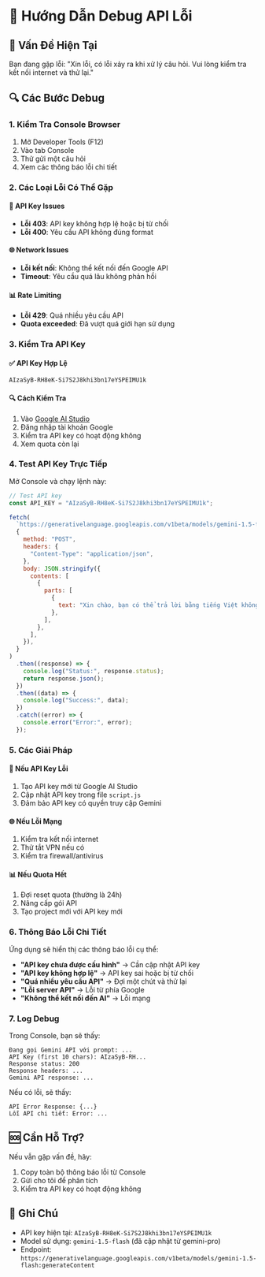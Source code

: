 # 🔧 Hướng Dẫn Debug API Lỗi

## 🚨 **Vấn Đề Hiện Tại**

Bạn đang gặp lỗi: "Xin lỗi, có lỗi xảy ra khi xử lý câu hỏi. Vui lòng kiểm tra kết nối internet và thử lại."

## 🔍 **Các Bước Debug**

### 1. **Kiểm Tra Console Browser**

1. Mở Developer Tools (F12)
2. Vào tab Console
3. Thử gửi một câu hỏi
4. Xem các thông báo lỗi chi tiết

### 2. **Các Loại Lỗi Có Thể Gặp**

#### 🔑 **API Key Issues**

- **Lỗi 403**: API key không hợp lệ hoặc bị từ chối
- **Lỗi 400**: Yêu cầu API không đúng format

#### 🌐 **Network Issues**

- **Lỗi kết nối**: Không thể kết nối đến Google API
- **Timeout**: Yêu cầu quá lâu không phản hồi

#### 📊 **Rate Limiting**

- **Lỗi 429**: Quá nhiều yêu cầu API
- **Quota exceeded**: Đã vượt quá giới hạn sử dụng

### 3. **Kiểm Tra API Key**

#### ✅ **API Key Hợp Lệ**

```
AIzaSyB-RH8eK-Si7S2J8khi3bn17eYSPEIMU1k
```

#### 🔍 **Cách Kiểm Tra**

1. Vào [Google AI Studio](https://aistudio.google.com/)
2. Đăng nhập tài khoản Google
3. Kiểm tra API key có hoạt động không
4. Xem quota còn lại

### 4. **Test API Key Trực Tiếp**

Mở Console và chạy lệnh này:

```javascript
// Test API key
const API_KEY = "AIzaSyB-RH8eK-Si7S2J8khi3bn17eYSPEIMU1k";

fetch(
  `https://generativelanguage.googleapis.com/v1beta/models/gemini-1.5-flash:generateContent?key=${API_KEY}`,
  {
    method: "POST",
    headers: {
      "Content-Type": "application/json",
    },
    body: JSON.stringify({
      contents: [
        {
          parts: [
            {
              text: "Xin chào, bạn có thể trả lời bằng tiếng Việt không?",
            },
          ],
        },
      ],
    }),
  }
)
  .then((response) => {
    console.log("Status:", response.status);
    return response.json();
  })
  .then((data) => {
    console.log("Success:", data);
  })
  .catch((error) => {
    console.error("Error:", error);
  });
```

### 5. **Các Giải Pháp**

#### 🔄 **Nếu API Key Lỗi**

1. Tạo API key mới từ Google AI Studio
2. Cập nhật API key trong file `script.js`
3. Đảm bảo API key có quyền truy cập Gemini

#### 🌐 **Nếu Lỗi Mạng**

1. Kiểm tra kết nối internet
2. Thử tắt VPN nếu có
3. Kiểm tra firewall/antivirus

#### 📊 **Nếu Quota Hết**

1. Đợi reset quota (thường là 24h)
2. Nâng cấp gói API
3. Tạo project mới với API key mới

### 6. **Thông Báo Lỗi Chi Tiết**

Ứng dụng sẽ hiển thị các thông báo lỗi cụ thể:

- **"API key chưa được cấu hình"** → Cần cập nhật API key
- **"API key không hợp lệ"** → API key sai hoặc bị từ chối
- **"Quá nhiều yêu cầu API"** → Đợi một chút và thử lại
- **"Lỗi server API"** → Lỗi từ phía Google
- **"Không thể kết nối đến AI"** → Lỗi mạng

### 7. **Log Debug**

Trong Console, bạn sẽ thấy:

```
Đang gọi Gemini API với prompt: ...
API Key (first 10 chars): AIzaSyB-RH...
Response status: 200
Response headers: ...
Gemini API response: ...
```

Nếu có lỗi, sẽ thấy:

```
API Error Response: {...}
Lỗi API chi tiết: Error: ...
```

## 🆘 **Cần Hỗ Trợ?**

Nếu vẫn gặp vấn đề, hãy:

1. Copy toàn bộ thông báo lỗi từ Console
2. Gửi cho tôi để phân tích
3. Kiểm tra API key có hoạt động không

## 📝 **Ghi Chú**

- API key hiện tại: `AIzaSyB-RH8eK-Si7S2J8khi3bn17eYSPEIMU1k`
- Model sử dụng: `gemini-1.5-flash` (đã cập nhật từ gemini-pro)
- Endpoint: `https://generativelanguage.googleapis.com/v1beta/models/gemini-1.5-flash:generateContent`
